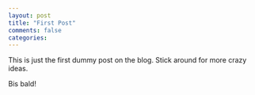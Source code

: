 ```yaml
---
layout: post
title: "First Post"
comments: false
categories: 
---
```


This is just the first dummy post on the blog. Stick around for more crazy
ideas.

Bis bald!
